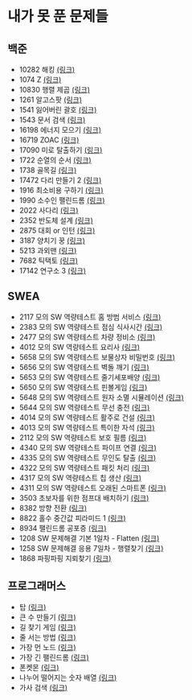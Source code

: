 # 내가 못 푼 문제들

## 백준
* 10282 해킹 [(링크)](https://www.acmicpc.net/problem/10282)
* 1074 Z [(링크)](https://www.acmicpc.net/problem/1074)
* 10830 행렬 제곱 [(링크)](https://www.acmicpc.net/problem/10830)
* 1261 알고스팟 [(링크)](https://www.acmicpc.net/problem/1261)	
* 1541 잃어버린 괄호 [(링크)](https://www.acmicpc.net/problem/1541)
* 1543 문서 검색 [(링크)](https://www.acmicpc.net/problem/1543)
* 16198 에너지 모으기 [(링크)](https://www.acmicpc.net/problem/16198)
* 16719 ZOAC [(링크)](https://www.acmicpc.net/problem/16719)
* 17090 미로 탈출하기 [(링크)](https://www.acmicpc.net/problem/17090)
* 1722 순열의 순서 [(링크)](https://www.acmicpc.net/problem/1722)
* 1738 골목길 [(링크)](https://www.acmicpc.net/problem/1738)
* 17472 다리 만들기 2 [(링크)](https://www.acmicpc.net/problem/17472)
* 1916 최소비용 구하기 [(링크)](https://www.acmicpc.net/problem/1916)
* 1990 소수인 팰린드롬 [(링크)](https://www.acmicpc.net/problem/1990)
* 2022 사다리 [(링크)](https://www.acmicpc.net/problem/2022)
* 2352 반도체 설계 [(링크)](https://www.acmicpc.net/problem/2352)
* 2875 대회 or 인턴 [(링크)](https://www.acmicpc.net/problem/2875)
* 3187 양치기 꿍 [(링크)](https://www.acmicpc.net/problem/3187)
* 5213 과외맨 [(링크)](https://www.acmicpc.net/problem/5213)
* 7682 틱택토 [(링크)](https://www.acmicpc.net/problem/7682)
* 17142 연구소 3 [(링크)](https://www.acmicpc.net/problem/17142)


## SWEA
* 2117 모의 SW 역량테스트 홈 방범 서비스 [(링크)](https://swexpertacademy.com/main/code/problem/problemDetail.do?contestProbId=AV5V61LqAf8DFAWu&categoryId=AV5V61LqAf8DFAWu&categoryType=CODE)
* 2383 모의 SW 역량테스트 점심 식사시간 [(링크)](https://swexpertacademy.com/main/code/problem/problemDetail.do?contestProbId=AV5-BEE6AK0DFAVl&categoryId=AV5-BEE6AK0DFAVl&categoryType=CODE)
* 2477 모의 SW 역량테스트 차량 정비소 [(링크)](https://swexpertacademy.com/main/code/problem/problemDetail.do?contestProbId=AV6c6bgaIuoDFAXy&categoryId=AV6c6bgaIuoDFAXy&categoryType=CODE)
* 4012 모의 SW 역량테스트 요리사 [(링크)](https://swexpertacademy.com/main/code/problem/problemDetail.do?contestProbId=AWIeUtVakTMDFAVH&categoryId=AWIeUtVakTMDFAVH&categoryType=CODE)
* 5658 모의 SW 역량테스트 보물상자 비밀번호 [(링크)](https://swexpertacademy.com/main/code/problem/problemDetail.do?contestProbId=AWXRUN9KfZ8DFAUo)
* 5656 모의 SW 역량테스트 벽돌 깨기 [(링크)](https://swexpertacademy.com/main/code/problem/problemDetail.do?contestProbId=AWXRQm6qfL0DFAUo)
* 5653 모의 SW 역량테스트 줄기세포배양 [(링크)](https://swexpertacademy.com/main/code/problem/problemDetail.do?contestProbId=AWXRJ8EKe48DFAUo)
* 5650 모의 SW 역량테스트 핀볼게임 [(링크)](https://swexpertacademy.com/main/code/problem/problemDetail.do?contestProbId=AWXRF8s6ezEDFAUo)
* 5648 모의 SW 역량테스트 원자 소멸 시뮬레이션 [(링크)](https://swexpertacademy.com/main/code/problem/problemDetail.do?contestProbId=AWXRFInKex8DFAUo)
* 5644 모의 SW 역량테스트 무선 충전 [(링크)](https://swexpertacademy.com/main/code/problem/problemDetail.do?contestProbId=AWXRDL1aeugDFAUo)
* 4014 모의 SW 역량테스트 활주로 건설 [(링크)](https://swexpertacademy.com/main/code/problem/problemDetail.do?contestProbId=AWIeW7FakkUDFAVH)
* 4013 모의 SW 역량테스트 특이한 자석 [(링크)](https://swexpertacademy.com/main/code/problem/problemDetail.do?contestProbId=AWIeV9sKkcoDFAVH)
* 2112 모의 SW 역량테스트 보호 필름 [(링크)](https://swexpertacademy.com/main/code/problem/problemDetail.do?contestProbId=AV5V1SYKAaUDFAWu)
* 4340 모의 SW 역량테스트 파이프 연결 [(링크)](https://swexpertacademy.com/main/code/problem/problemDetail.do?contestProbId=AWL6LhM6A60DFAUY)
* 4335 모의 SW 역량테스트 무인도 탈출 [(링크)](https://swexpertacademy.com/main/code/problem/problemDetail.do?contestProbId=AWL6HGz6Ai4DFAUY)
* 4322 모의 SW 역량테스트 패킷 처리 [(링크)](https://swexpertacademy.com/main/code/problem/problemDetail.do?contestProbId=AWL6D8YaAVkDFAUY)
* 4317 모의 SW 역량테스트 칩 생산 [(링크)](https://swexpertacademy.com/main/code/problem/problemDetail.do?contestProbId=AWL21nCaM8wDFAUE)
* 4311 모의 SW 역량테스트 오래된 스마트폰 [(링크)](https://swexpertacademy.com/main/code/problem/problemDetail.do?contestProbId=AWL2vlPKMlQDFAUE)
* 3503 초보자를 위한 점프대 배치하기 [(링크)](https://swexpertacademy.com/main/code/problem/problemDetail.do?contestProbId=AWGsV8IaAXsDFAVW&categoryId=AWGsV8IaAXsDFAVW&categoryType=CODE)
* 8382 방향 전환 [(링크)](https://swexpertacademy.com/main/code/problem/problemDetail.do?contestProbId=AWyNQrCahHcDFAVP&categoryId=AWyNQrCahHcDFAVP&categoryType=CODE)
* 8822 홀수 중간값 피라미드 1 [(링크)](https://swexpertacademy.com/main/code/problem/problemDetail.do?contestProbId=AW37cfmqC7YDFATy&categoryId=AW37cfmqC7YDFATy&categoryType=CODE)
* 8934 팰린드롬 공포증 [(링크)](https://swexpertacademy.com/main/code/problem/problemDetail.do?contestProbId=AW5jJcZ68LsDFATQ&categoryId=AW5jJcZ68LsDFATQ&categoryType=CODE)
* 1208 SW 문제해결 기본 1일차 - Flatten [(링크)](https://swexpertacademy.com/main/code/problem/problemDetail.do?contestProbId=AV139KOaABgCFAYh&categoryId=AV139KOaABgCFAYh&categoryType=CODE)
* 1258 SW 문제해결 응용 7일차 - 행렬찾기 [(링크)](https://swexpertacademy.com/main/code/problem/problemDetail.do?contestProbId=AV18LoAqItcCFAZN&categoryId=AV18LoAqItcCFAZN&categoryType=CODE)
* 1868 파핑파핑 지뢰찾기 [(링크)](https://swexpertacademy.com/main/code/problem/problemDetail.do?contestProbId=AV5LwsHaD1MDFAXc&categoryId=AV5LwsHaD1MDFAXc&categoryType=CODE)

## 프로그래머스
* 탑 [(링크)](https://programmers.co.kr/learn/courses/30/lessons/42588)
* 큰 수 만들기 [(링크)](https://programmers.co.kr/learn/courses/30/lessons/42883)	
* 길 찾기 게임 [(링크)](https://programmers.co.kr/learn/courses/30/lessons/42892)	
* 줄 서는 방법 [(링크)](https://programmers.co.kr/learn/courses/30/lessons/12936)	
* 가장 먼 노드 [(링크)](https://programmers.co.kr/learn/courses/30/lessons/49189)	
* 가장 긴 팰린드롬 [(링크)](https://programmers.co.kr/learn/courses/30/lessons/12904)
* 폰켓몬 [(링크)](https://programmers.co.kr/learn/courses/30/lessons/1845?language=cpp)
* 나누어 떨어지는 숫자 배열 [(링크)](https://programmers.co.kr/learn/courses/30/lessons/12910)
* 가사 검색 [(링크)](https://programmers.co.kr/learn/courses/30/lessons/60060)


